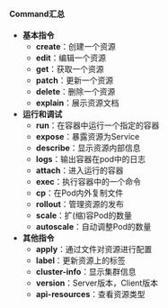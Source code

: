 #### Command汇总

* **基本指令**
  * **create**：创建一个资源
  * **edit**：编辑一个资源
  * **get**：获取一个资源
  * **patch**：更新一个资源
  * **delete**：删除一个资源
  * **explain**：展示资源文档
* **运行和调试**
  * **run**：在容器中运行一个指定的容器
  * **expose**：暴露资源为Service
  * **describe**：显示资源内部信息
  * **logs**：输出容器在pod中的日志
  * **attach**：进入运行的容器
  * **exec**：执行容器中的一个命令
  * **cp**：在Pod内外复制文件
  * **rollout**：管理资源的发布
  * **scale**：扩(缩)容Pod的数量
  * **autoscale**：自动调整Pod的数量
* **其他指令**
  * **apply**：通过文件对资源进行配置
  * **label**：更新资源上的标签
  * **cluster-info**：显示集群信息
  * **version**：Server版本，Client版本
  * **api-resources**：查看资源类型

